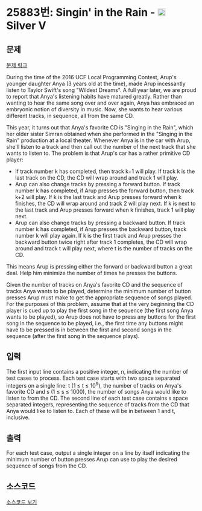 # 25883번: Singin' in the Rain - <img src="https://static.solved.ac/tier_small/6.svg" style="height:20px" /> Silver V

<!-- performance -->

<!-- 문제 제출 후 깃허브에 푸시를 했을 때 제출한 코드의 성능이 입력될 공간입니다.-->

<!-- end -->

## 문제

[문제 링크](https://boj.kr/25883)


<p>During the time of the 2016 UCF Local Programming Contest, Arup's younger daughter Anya (3 years old at the time), made Arup incessantly listen to Taylor Swift's song "Wildest Dreams". A full year later, we are proud to report that Anya's listening habits have matured greatly. Rather than wanting to hear the same song over and over again, Anya has embraced an embryonic notion of diversity in music. Now, she wants to hear various different tracks, in sequence, all from the same CD.</p>

<p>This year, it turns out that Anya's favorite CD is "Singing in the Rain", which her older sister Simran obtained when she performed in the "Singing in the Rain" production at a local theater. Whenever Anya is in the car with Arup, she'll listen to a track and then call out the number of the next track that she wants to listen to. The problem is that Arup's car has a rather primitive CD player:</p>

<ul>
<li>If track number k has completed, then track k+1 will play. If track k is the last track on the CD, the CD will wrap around and track 1 will play.</li>
<li>Arup can also change tracks by pressing a forward button. If track number k has completed, if Arup presses the forward button, then track k+2 will play. If k is the last track and Arup presses forward when k finishes, the CD will wrap around and track 2 will play next. If k is next to the last track and Arup presses forward when k finishes, track 1 will play next.</li>
<li>Arup can also change tracks by pressing a backward button. If track number k has completed, if Arup presses the backward button, track number k will play again. If k is the first track and Arup presses the backward button twice right after track 1 completes, the CD will wrap around and track t will play next, where t is the number of tracks on the CD.</li>
</ul>

<p>This means Arup is pressing either the forward or backward button a great deal. Help him minimize the number of times he presses the buttons.</p>

<p>Given the number of tracks on Anya's favorite CD and the sequence of tracks Anya wants to be played, determine the minimum number of button presses Arup must make to get the appropriate sequence of songs played. For the purposes of this problem, assume that at the very beginning the CD player is cued up to play the first song in the sequence (the first song Anya wants to be played), so Arup does not have to press any buttons for the first song in the sequence to be played, i.e., the first time any buttons might have to be pressed is in between the first and second songs in the sequence (after the first song in the sequence plays).</p>



## 입력


<p>The first input line contains a positive integer, n, indicating the number of test cases to process. Each test case starts with two space separated integers on a single line: t (1 ≤ t ≤ 10<sup>9</sup>), the number of tracks on Anya's favorite CD and s (1 ≤ s ≤ 1000), the number of songs Anya would like to listen to from the CD. The second line of each test case contains s space separated integers, representing the sequence of tracks from the CD that Anya would like to listen to. Each of these will be in between 1 and t, inclusive.</p>



## 출력


<p>For each test case, output a single integer on a line by itself indicating the minimum number of button presses Arup can use to play the desired sequence of songs from the CD.</p>



## 소스코드

[소스코드 보기](Singin'%20in%20the%20Rain.py)